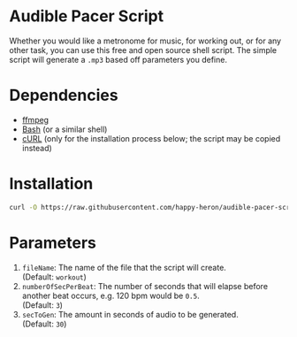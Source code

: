 # Audible Pacer Script
Whether you would like a metronome for music, for working out, or for any other task, you can use this free and open source shell script. The simple script will generate a `.mp3` based off parameters you define.
# Dependencies
- [ffmpeg](https://www.ffmpeg.org/)
- [Bash](https://en.wikipedia.org/wiki/Bash_(Unix_shell)) (or a similar shell)
- [cURL](https://en.wikipedia.org/wiki/CURL) (only for the installation process below; the script may be copied instead)
# Installation
```bash
curl -O https://raw.githubusercontent.com/happy-heron/audible-pacer-script/refs/heads/main/audible-pacer-script.sh; chmod +x audible-pacer-script.sh
```
# Parameters
1. `fileName`: The name of the file that the script will create.\
  (Default: `workout`)
2. `numberOfSecPerBeat`: The number of seconds that will elapse before another beat occurs, e.g. 120 bpm would be `0.5`.\
  (Default: `3`)
3. `secToGen`: The amount in seconds of audio to be generated.\
  (Default: `30`)
